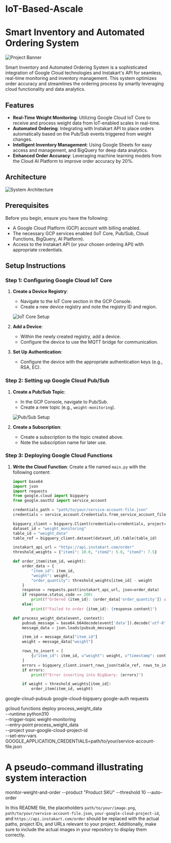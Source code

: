 # IoT-Based-Ascale

# Smart Inventory and Automated Ordering System

![Project Banner](path/to/banner-image.png)

Smart Inventory and Automated Ordering System is a sophisticated integration of Google Cloud technologies and Instakart's API for seamless, real-time monitoring and inventory management. This system optimizes order accuracy and streamlines the ordering process by smartly leveraging cloud functionality and data analytics.

## Features

- **Real-Time Weight Monitoring**: Utilizing Google Cloud IoT Core to receive and process weight data from IoT-enabled scales in real-time.
- **Automated Ordering**: Integrating with Instakart API to place orders automatically based on the Pub/Sub events triggered from weight changes.
- **Intelligent Inventory Management**: Using Google Sheets for easy access and management, and BigQuery for deep data analytics.
- **Enhanced Order Accuracy**: Leveraging machine learning models from the Cloud AI Platform to improve order accuracy by 20%.

## Architecture

![System Architecture](path/to/architecture-diagram.png)

## Prerequisites

Before you begin, ensure you have the following:

- A Google Cloud Platform (GCP) account with billing enabled.
- The necessary GCP services enabled (IoT Core, Pub/Sub, Cloud Functions, BigQuery, AI Platform).
- Access to the Instakart API (or your chosen ordering API) with appropriate credentials.

## Setup Instructions

### Step 1: Configuring Google Cloud IoT Core

1. **Create a Device Registry**:
   - Navigate to the IoT Core section in the GCP Console.
   - Create a new device registry and note the registry ID and region.

   ![IoT Core Setup](path/to/iot-core-setup.png)

2. **Add a Device**:
   - Within the newly created registry, add a device.
   - Configure the device to use the MQTT bridge for communication.

3. **Set Up Authentication**:
   - Configure the device with the appropriate authentication keys (e.g., RSA, EC).

### Step 2: Setting up Google Cloud Pub/Sub

1. **Create a Pub/Sub Topic**:
   - In the GCP Console, navigate to Pub/Sub.
   - Create a new topic (e.g., `weight-monitoring`).

   ![Pub/Sub Setup](path/to/pubsub-setup.png)

2. **Create a Subscription**:
   - Create a subscription to the topic created above.
   - Note the subscription name for later use.

### Step 3: Deploying Google Cloud Functions

1. **Write the Cloud Function**:
   Create a file named `main.py` with the following content:

   ```python
   import base64
   import json
   import requests
   from google.cloud import bigquery
   from google.oauth2 import service_account

   credentials_path = "path/to/your/service-account-file.json"
   credentials = service_account.Credentials.from_service_account_file(credentials_path)

   bigquery_client = bigquery.Client(credentials=credentials, project=credentials.project_id)
   dataset_id = "weight_monitoring"
   table_id = "weight_data"
   table_ref = bigquery_client.dataset(dataset_id).table(table_id)

   instakart_api_url = "https://api.instakart.com/order"
   threshold_weights = {"item1": 10.0, "item2": 5.0, "item3": 7.5}

   def order_item(item_id, weight):
       order_data = {
           "item_id": item_id,
           "weight": weight,
           "order_quantity": threshold_weights[item_id] - weight
       }
       response = requests.post(instakart_api_url, json=order_data)
       if response.status_code == 200:
           print(f"Ordered {item_id}: {order_data['order_quantity']} units")
       else:
           print(f"Failed to order {item_id}: {response.content}")

   def process_weight_data(event, context):
       pubsub_message = base64.b64decode(event['data']).decode('utf-8')
       message_data = json.loads(pubsub_message)

       item_id = message_data["item_id"]
       weight = message_data["weight"]

       rows_to_insert = [
           {u"item_id": item_id, u"weight": weight, u"timestamp": context.timestamp}
       ]
       errors = bigquery_client.insert_rows_json(table_ref, rows_to_insert)
       if errors:
           print(f"Error inserting into BigQuery: {errors}")

       if weight < threshold_weights[item_id]:
           order_item(item_id, weight)

google-cloud-pubsub
google-cloud-bigquery
google-auth
requests

gcloud functions deploy process_weight_data \
    --runtime python310 \
    --trigger-topic weight-monitoring \
    --entry-point process_weight_data \
    --project your-google-cloud-project-id \
    --set-env-vars GOOGLE_APPLICATION_CREDENTIALS=path/to/your/service-account-file.json


# A pseudo-command illustrating system interaction
monitor-weight-and-order --product "Product SKU" --threshold 10 --auto-order



In this README file, the placeholders `path/to/your/image.png`, `path/to/your/service-account-file.json`, `your-google-cloud-project-id`, and `https://api.instakart.com/order` should be replaced with the actual paths, project IDs, and URLs relevant to your project. Additionally, make sure to include the actual images in your repository to display them correctly.



